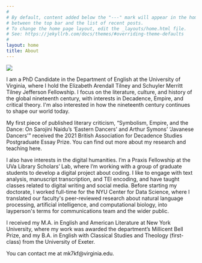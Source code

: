 ```yaml
---
#
# By default, content added below the "---" mark will appear in the home page
# between the top bar and the list of recent posts.
# To change the home page layout, edit the _layouts/home.html file.
# See: https://jekyllrb.com/docs/themes/#overriding-theme-defaults
#
layout: home
title: About
---
```

<img src="https://user-images.githubusercontent.com/45428531/148494715-9a2e7fd1-7093-4bf3-8dfd-b5e97d11df04.jpg">
<p>I am a PhD Candidate in the Department of English at the University of Virginia, where I hold the Elizabeth Arendall Tilney and Schuyler Merritt Tilney Jefferson Fellowship. I focus on the literature, culture, and history of the global nineteenth century, with interests in Decadence, Empire, and critical theory. I'm also interested in how the nineteenth century continues to shape our world today. </p>

<p>My first piece of published literary criticism, “Symbolism, Empire, and the Dance: On Sarojini Naidu’s ‘Eastern Dancers’ and Arthur Symons’ ‘Javanese Dancers'” received the 2021 British Association for Decadence Studies Postgraduate Essay Prize. You can find out more about my research and teaching here.</p>

<p>I also have interests in the digital humanities. I’m a Praxis Fellowship at the UVa Library Scholars’ Lab, where I’m working with a group of graduate students to develop a digital project about coding. I like to engage with text analysis, manuscript transcription, and TEI encoding, and have taught classes related to digital writing and social media. Before starting my doctorate, I worked full-time for the NYU Center for Data Science, where I translated our faculty's peer-reviewed research about natural language processing, artificial intelligence, and computational biology, into layperson's terms for communications team and the wider public. </p> 

<p>I received my M.A. in English and American Literature at New York University, where my work was awarded the department’s Millicent Bell Prize, and my B.A. in English with Classical Studies and Theology (first-class) from the University of Exeter.</p>

<p>You can contact me at mk7kf@virginia.edu.</p>
